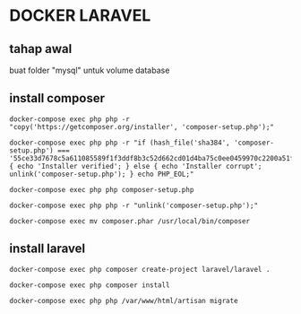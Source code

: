 # DOCKER LARAVEL

## tahap awal
buat folder "mysql" untuk volume database

## install composer
```
docker-compose exec php php -r "copy('https://getcomposer.org/installer', 'composer-setup.php');"

docker-compose exec php php -r "if (hash_file('sha384', 'composer-setup.php') === '55ce33d7678c5a611085589f1f3ddf8b3c52d662cd01d4ba75c0ee0459970c2200a51f492d557530c71c15d8dba01eae') { echo 'Installer verified'; } else { echo 'Installer corrupt'; unlink('composer-setup.php'); } echo PHP_EOL;"

docker-compose exec php php composer-setup.php

docker-compose exec php php -r "unlink('composer-setup.php');"
```

```
docker-compose exec mv composer.phar /usr/local/bin/composer
```

## install laravel

```
docker-compose exec php composer create-project laravel/laravel .

docker-compose exec php composer install

docker-compose exec php php /var/www/html/artisan migrate
```

